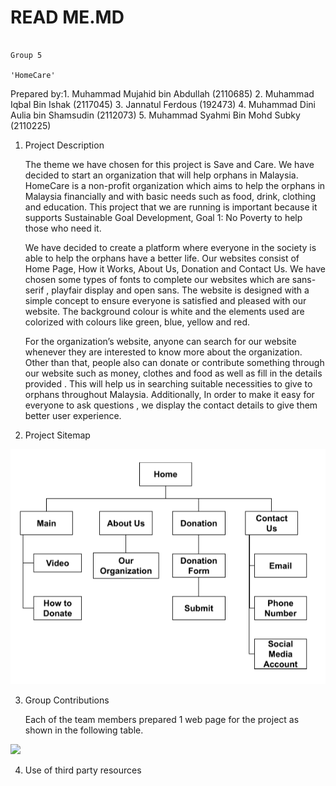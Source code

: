 # READ ME.MD
                                                                      Group 5
                                                                    'HomeCare'
Prepared by:1. Muhammad Mujahid bin Abdullah (2110685)
            2. Muhammad Iqbal Bin Ishak (2117045)
            3. Jannatul Ferdous (192473)
            4. Muhammad Dini Aulia bin Shamsudin (2112073)
            5. Muhammad Syahmi Bin Mohd Subky (2110225)


1. Project Description

    The theme we have chosen for this project is Save and Care. We have decided to start an organization that will help orphans in Malaysia. HomeCare  is a
    non-profit organization which aims to help the orphans in Malaysia financially and with basic needs such as food, drink, clothing and education. This
    project that we are running is important because it supports  Sustainable Goal Development, Goal 1: No Poverty to help those who need it.
    
    We have decided to create a platform where everyone in the society is able to help the orphans have a better life. Our websites consist of Home Page,
    How it Works, About Us, Donation and Contact Us. We have chosen some types of fonts to complete our websites which are sans-serif , playfair display and
    open sans. The website is designed with a simple concept to ensure everyone is satisfied and pleased with our website. The background colour is white and
    the elements used are colorized with colours like green, blue, yellow and red.
    
    For the organization’s website, anyone can search for our website whenever they are interested to know more about the organization. Other than that, people
    also can donate or contribute something through our website such as money, clothes and food as well as fill in the details provided . This will help us in
    searching suitable necessities to give to orphans throughout Malaysia. Additionally, In order to make it easy for everyone to ask questions , we display the
    contact details to give them better user experience.

2. Project Sitemap

  ![](images/sitemap.png)

3. Group Contributions

   Each of the team members prepared 1 web page for the project as shown in the following table.

  ![](images/)
  
4. Use of third party resources
  
